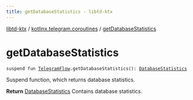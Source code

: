 ```yaml
---
title: getDatabaseStatistics - libtd-ktx
---
```


[libtd-ktx](../index.html) / [kotlinx.telegram.coroutines](index.html) / [getDatabaseStatistics](./get-database-statistics.html)

# getDatabaseStatistics

`suspend fun `[`TelegramFlow`](../kotlinx.telegram.core/-telegram-flow/index.html)`.getDatabaseStatistics(): `[`DatabaseStatistics`](https://tdlibx.github.io/td/docs/org/drinkless/td/libcore/telegram/TdApi.DatabaseStatistics.html)

Suspend function, which returns database statistics.

**Return**
[DatabaseStatistics](https://tdlibx.github.io/td/docs/org/drinkless/td/libcore/telegram/TdApi.DatabaseStatistics.html) Contains database statistics.

